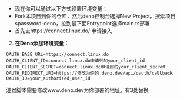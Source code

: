 - 现在你可以通过以下方式设置环境变量：
- Fork本项目到你的仓库，然后deno控制台选择New Project，搜索项目spassword-deno，拉到最下面Entrypoint选择main.ts部署
- 首先去https://connect.linux.do/ 申请接入
2. **在Deno添加环境变量**：
```env
OAUTH_BASE_URL=https://connect.linux.do
OAUTH_CLIENT_ID=connect.linux.do申请到的your_client_id
OAUTH_CLIENT_SECRET=connect.linux.do申请到的your_client_secret
OAUTH_REDIRECT_URI=https://修改为你的.deno.dev/api/oauth/callback
OAUTH_ID=your_authorized_user_id
```


油猴脚本需要修改www.deno.dev为你部署的地址。有3处替换
